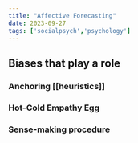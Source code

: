 ```yaml
---
title: "Affective Forecasting"
date: 2023-09-27
tags: ['socialpsych','psychology']
---
```


## Biases that play a role
### Anchoring [[heuristics]]
### Hot-Cold Empathy Egg
### Sense-making procedure

